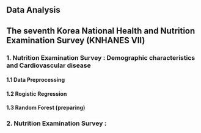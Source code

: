 ## Data Analysis
## The seventh Korea National Health and Nutrition Examination Survey (KNHANES Ⅶ)
    
### 1. Nutrition Examination Survey : Demographic characteristics and Cardiovascular disease
#### 1.1 Data Preprocessing
#### 1.2 Rogistic Regression
#### 1.3 Random Forest (preparing)
    
### 2. Nutrition Examination Survey : 
